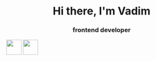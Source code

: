 <div id="header" align="center">
<h1>Hi there, I'm Vadim</h1>
<h3>frontend developer</h3>
</div>

<img src="https://cdn.jsdelivr.net/gh/devicons/devicon/icons/html5/html5-original-wordmark.svg" whidth="40" height="40"/>
<img src="https://cdn.jsdelivr.net/gh/devicons/devicon/icons/css3/css3-original-wordmark.svg" whidth="40" height="40" />
          
          

<!--
**Breit1/Breit1** is a ✨ _special_ ✨ repository because its `README.md` (this file) appears on your GitHub profile.

Here are some ideas to get you started:

- 🔭 I’m currently working on ...
- 🌱 I’m currently learning ...
- 👯 I’m looking to collaborate on ...
- 🤔 I’m looking for help with ...
- 💬 Ask me about ...
- 📫 How to reach me: ...
- 😄 Pronouns: ...
- ⚡ Fun fact: ...
-->
